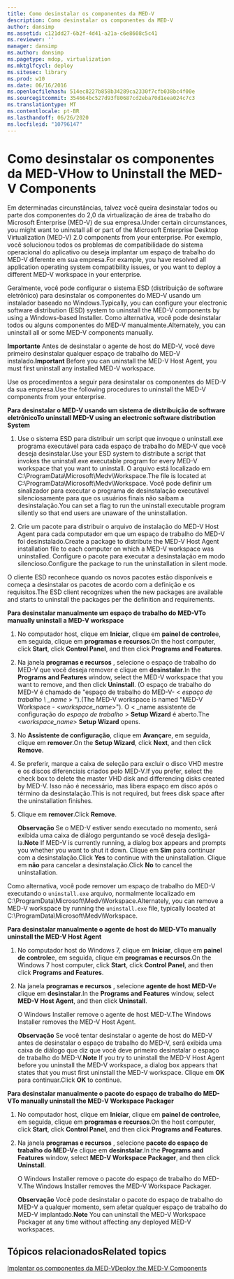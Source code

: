 ```yaml
---
title: Como desinstalar os componentes da MED-V
description: Como desinstalar os componentes da MED-V
author: dansimp
ms.assetid: c121dd27-6b2f-4d41-a21a-c6e8608c5c41
ms.reviewer: ''
manager: dansimp
ms.author: dansimp
ms.pagetype: mdop, virtualization
ms.mktglfcycl: deploy
ms.sitesec: library
ms.prod: w10
ms.date: 06/16/2016
ms.openlocfilehash: 514ec8227b858b34289ca2330f7cfb038bc4f00e
ms.sourcegitcommit: 354664bc527d93f80687cd2eba70d1eea024c7c3
ms.translationtype: MT
ms.contentlocale: pt-BR
ms.lasthandoff: 06/26/2020
ms.locfileid: "10796147"
---
```

# <span data-ttu-id="fafd6-103">Como desinstalar os componentes da MED-V</span><span class="sxs-lookup"><span data-stu-id="fafd6-103">How to Uninstall the MED-V Components</span></span>


<span data-ttu-id="fafd6-104">Em determinadas circunstâncias, talvez você queira desinstalar todos ou parte dos componentes do 2,0 da virtualização de área de trabalho do Microsoft Enterprise (MED-V) de sua empresa.</span><span class="sxs-lookup"><span data-stu-id="fafd6-104">Under certain circumstances, you might want to uninstall all or part of the Microsoft Enterprise Desktop Virtualization (MED-V) 2.0 components from your enterprise.</span></span> <span data-ttu-id="fafd6-105">Por exemplo, você solucionou todos os problemas de compatibilidade do sistema operacional do aplicativo ou deseja implantar um espaço de trabalho do MED-V diferente em sua empresa.</span><span class="sxs-lookup"><span data-stu-id="fafd6-105">For example, you have resolved all application operating system compatibility issues, or you want to deploy a different MED-V workspace in your enterprise.</span></span>

<span data-ttu-id="fafd6-106">Geralmente, você pode configurar o sistema ESD (distribuição de software eletrônico) para desinstalar os componentes do MED-V usando um instalador baseado no Windows.</span><span class="sxs-lookup"><span data-stu-id="fafd6-106">Typically, you can configure your electronic software distribution (ESD) system to uninstall the MED-V components by using a Windows-based Installer.</span></span> <span data-ttu-id="fafd6-107">Como alternativa, você pode desinstalar todos ou alguns componentes do MED-V manualmente.</span><span class="sxs-lookup"><span data-stu-id="fafd6-107">Alternately, you can uninstall all or some MED-V components manually.</span></span>

<span data-ttu-id="fafd6-108">**Importante**  Antes de desinstalar o agente de host do MED-V, você deve primeiro desinstalar qualquer espaço de trabalho do MED-V instalado.</span><span class="sxs-lookup"><span data-stu-id="fafd6-108">**Important** Before you can uninstall the MED-V Host Agent, you must first uninstall any installed MED-V workspace.</span></span>

 

<span data-ttu-id="fafd6-109">Use os procedimentos a seguir para desinstalar os componentes do MED-V da sua empresa.</span><span class="sxs-lookup"><span data-stu-id="fafd6-109">Use the following procedures to uninstall the MED-V components from your enterprise.</span></span>

**<span data-ttu-id="fafd6-110">Para desinstalar o MED-V usando um sistema de distribuição de software eletrônico</span><span class="sxs-lookup"><span data-stu-id="fafd6-110">To uninstall MED-V using an electronic software distribution System</span></span>**

1.  <span data-ttu-id="fafd6-111">Use o sistema ESD para distribuir um script que invoque o uninstall.exe programa executável para cada espaço de trabalho do MED-V que você deseja desinstalar.</span><span class="sxs-lookup"><span data-stu-id="fafd6-111">Use your ESD system to distribute a script that invokes the uninstall.exe executable program for every MED-V workspace that you want to uninstall.</span></span> <span data-ttu-id="fafd6-112">O arquivo está localizado em C:\\ProgramData\\Microsoft\\Medv\\Workspace.</span><span class="sxs-lookup"><span data-stu-id="fafd6-112">The file is located at C:\\ProgramData\\Microsoft\\Medv\\Workspace.</span></span> <span data-ttu-id="fafd6-113">Você pode definir um sinalizador para executar o programa de desinstalação executável silenciosamente para que os usuários finais não saibam a desinstalação.</span><span class="sxs-lookup"><span data-stu-id="fafd6-113">You can set a flag to run the uninstall executable program silently so that end users are unaware of the uninstallation.</span></span>

2.  <span data-ttu-id="fafd6-114">Crie um pacote para distribuir o arquivo de instalação do MED-V Host Agent para cada computador em que um espaço de trabalho do MED-V foi desinstalado.</span><span class="sxs-lookup"><span data-stu-id="fafd6-114">Create a package to distribute the MED-V Host Agent installation file to each computer on which a MED-V workspace was uninstalled.</span></span> <span data-ttu-id="fafd6-115">Configure o pacote para executar a desinstalação em modo silencioso.</span><span class="sxs-lookup"><span data-stu-id="fafd6-115">Configure the package to run the uninstallation in silent mode.</span></span>

<span data-ttu-id="fafd6-116">O cliente ESD reconhece quando os novos pacotes estão disponíveis e começa a desinstalar os pacotes de acordo com a definição e os requisitos.</span><span class="sxs-lookup"><span data-stu-id="fafd6-116">The ESD client recognizes when the new packages are available and starts to uninstall the packages per the definition and requirements.</span></span>

**<span data-ttu-id="fafd6-117">Para desinstalar manualmente um espaço de trabalho do MED-V</span><span class="sxs-lookup"><span data-stu-id="fafd6-117">To manually uninstall a MED-V workspace</span></span>**

1.  <span data-ttu-id="fafd6-118">No computador host, clique em **Iniciar**, clique em **painel de controle**e, em seguida, clique em **programas e recursos**.</span><span class="sxs-lookup"><span data-stu-id="fafd6-118">On the host computer, click **Start**, click **Control Panel**, and then click **Programs and Features**.</span></span>

2.  <span data-ttu-id="fafd6-119">Na janela **programas e recursos** , selecione o espaço de trabalho do MED-V que você deseja remover e clique em **desinstalar**.</span><span class="sxs-lookup"><span data-stu-id="fafd6-119">In the **Programs and Features** window, select the MED-V workspace that you want to remove, and then click **Uninstall**.</span></span> <span data-ttu-id="fafd6-120">(O espaço de trabalho do MED-V é chamado de "espaço de trabalho do MED-V- &lt; *espaço de trabalho \ _name* &gt; ").</span><span class="sxs-lookup"><span data-stu-id="fafd6-120">(The MED-V workspace is named "MED-V Workspace - &lt;*workspace\_name*&gt;").</span></span> <span data-ttu-id="fafd6-121">O &lt; _name assistente de configuração do *espaço de trabalho* &gt; **Setup Wizard** é aberto.</span><span class="sxs-lookup"><span data-stu-id="fafd6-121">The &lt;*workspace\_name*&gt; **Setup Wizard** opens.</span></span>

3.  <span data-ttu-id="fafd6-122">No **Assistente de configuração**, clique em **Avançar**e, em seguida, clique em **remover**.</span><span class="sxs-lookup"><span data-stu-id="fafd6-122">On the **Setup Wizard**, click **Next**, and then click **Remove**.</span></span>

4.  <span data-ttu-id="fafd6-123">Se preferir, marque a caixa de seleção para excluir o disco VHD mestre e os discos diferenciais criados pelo MED-V.</span><span class="sxs-lookup"><span data-stu-id="fafd6-123">If you prefer, select the check box to delete the master VHD disk and differencing disks created by MED-V.</span></span> <span data-ttu-id="fafd6-124">Isso não é necessário, mas libera espaço em disco após o término da desinstalação.</span><span class="sxs-lookup"><span data-stu-id="fafd6-124">This is not required, but frees disk space after the uninstallation finishes.</span></span>

5.  <span data-ttu-id="fafd6-125">Clique em **remover**.</span><span class="sxs-lookup"><span data-stu-id="fafd6-125">Click **Remove**.</span></span>

    <span data-ttu-id="fafd6-126">**Observação**  Se o MED-V estiver sendo executado no momento, será exibida uma caixa de diálogo perguntando se você deseja desligá-la.</span><span class="sxs-lookup"><span data-stu-id="fafd6-126">**Note** If MED-V is currently running, a dialog box appears and prompts you whether you want to shut it down.</span></span> <span data-ttu-id="fafd6-127">Clique em **Sim** para continuar com a desinstalação.</span><span class="sxs-lookup"><span data-stu-id="fafd6-127">Click **Yes** to continue with the uninstallation.</span></span> <span data-ttu-id="fafd6-128">Clique em **não** para cancelar a desinstalação.</span><span class="sxs-lookup"><span data-stu-id="fafd6-128">Click **No** to cancel the uninstallation.</span></span>

     

<span data-ttu-id="fafd6-129">Como alternativa, você pode remover um espaço de trabalho do MED-V executando o `uninstall.exe` arquivo, normalmente localizado em C:\\ProgramData\\Microsoft\\Medv\\Workspace.</span><span class="sxs-lookup"><span data-stu-id="fafd6-129">Alternately, you can remove a MED-V workspace by running the `uninstall.exe` file, typically located at C:\\ProgramData\\Microsoft\\Medv\\Workspace.</span></span>

**<span data-ttu-id="fafd6-130">Para desinstalar manualmente o agente de host do MED-V</span><span class="sxs-lookup"><span data-stu-id="fafd6-130">To manually uninstall the MED-V Host Agent</span></span>**

1.  <span data-ttu-id="fafd6-131">No computador host do Windows 7, clique em **Iniciar**, clique em **painel de controle**e, em seguida, clique em **programas e recursos**.</span><span class="sxs-lookup"><span data-stu-id="fafd6-131">On the Windows 7 host computer, click **Start**, click **Control Panel**, and then click **Programs and Features**.</span></span>

2.  <span data-ttu-id="fafd6-132">Na janela **programas e recursos** , selecione **agente de host MED-V**e clique em **desinstalar**.</span><span class="sxs-lookup"><span data-stu-id="fafd6-132">In the **Programs and Features** window, select **MED-V Host Agent**, and then click **Uninstall**.</span></span>

    <span data-ttu-id="fafd6-133">O Windows Installer remove o agente de host MED-V.</span><span class="sxs-lookup"><span data-stu-id="fafd6-133">The Windows Installer removes the MED-V Host Agent.</span></span>

    <span data-ttu-id="fafd6-134">**Observação**  Se você tentar desinstalar o agente de host do MED-V antes de desinstalar o espaço de trabalho do MED-V, será exibida uma caixa de diálogo que diz que você deve primeiro desinstalar o espaço de trabalho do MED-V.</span><span class="sxs-lookup"><span data-stu-id="fafd6-134">**Note** If you try to uninstall the MED-V Host Agent before you uninstall the MED-V workspace, a dialog box appears that states that you must first uninstall the MED-V workspace.</span></span> <span data-ttu-id="fafd6-135">Clique em **OK** para continuar.</span><span class="sxs-lookup"><span data-stu-id="fafd6-135">Click **OK** to continue.</span></span>

     

**<span data-ttu-id="fafd6-136">Para desinstalar manualmente o pacote do espaço de trabalho do MED-V</span><span class="sxs-lookup"><span data-stu-id="fafd6-136">To manually uninstall the MED-V Workspace Packager</span></span>**

1.  <span data-ttu-id="fafd6-137">No computador host, clique em **Iniciar**, clique em **painel de controle**e, em seguida, clique em **programas e recursos**.</span><span class="sxs-lookup"><span data-stu-id="fafd6-137">On the host computer, click **Start**, click **Control Panel**, and then click **Programs and Features**.</span></span>

2.  <span data-ttu-id="fafd6-138">Na janela **programas e recursos** , selecione **pacote do espaço de trabalho do MED-V**e clique em **desinstalar**.</span><span class="sxs-lookup"><span data-stu-id="fafd6-138">In the **Programs and Features** window, select **MED-V Workspace Packager**, and then click **Uninstall**.</span></span>

    <span data-ttu-id="fafd6-139">O Windows Installer remove o pacote do espaço de trabalho do MED-V.</span><span class="sxs-lookup"><span data-stu-id="fafd6-139">The Windows Installer removes the MED-V Workspace Packager.</span></span>

    <span data-ttu-id="fafd6-140">**Observação**  Você pode desinstalar o pacote do espaço de trabalho do MED-V a qualquer momento, sem afetar qualquer espaço de trabalho do MED-V implantado.</span><span class="sxs-lookup"><span data-stu-id="fafd6-140">**Note** You can uninstall the MED-V Workspace Packager at any time without affecting any deployed MED-V workspaces.</span></span>

     

## <span data-ttu-id="fafd6-141">Tópicos relacionados</span><span class="sxs-lookup"><span data-stu-id="fafd6-141">Related topics</span></span>


[<span data-ttu-id="fafd6-142">Implantar os componentes da MED-V</span><span class="sxs-lookup"><span data-stu-id="fafd6-142">Deploy the MED-V Components</span></span>](deploy-the-med-v-components.md)

 

 





